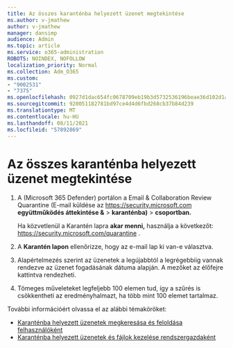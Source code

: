 ```yaml
---
title: Az összes karanténba helyezett üzenet megtekintése
ms.author: v-jmathew
author: v-jmathew
manager: dansimp
audience: Admin
ms.topic: article
ms.service: o365-administration
ROBOTS: NOINDEX, NOFOLLOW
localization_priority: Normal
ms.collection: Adm_O365
ms.custom:
- "9002531"
- "7375"
ms.openlocfilehash: 0927d1dac654fc0678709eb19b3d5732536196beae36d102d1a94bf7617b1b45
ms.sourcegitcommit: 920051182781bd97ce4d4d6fbd268cb37b84d239
ms.translationtype: MT
ms.contentlocale: hu-HU
ms.lasthandoff: 08/11/2021
ms.locfileid: "57892869"
---
```

# <a name="view-all-quarantined-messages"></a>Az összes karanténba helyezett üzenet megtekintése

1. A (Microsoft 365 Defender) portálon a Email & Collaboration Review Quarantine (E-mail küldése az <https://security.microsoft.com> **együttműködés áttekintése &** \> **karanténba)** \> **csoportban.**

   Ha közvetlenül a Karantén lapra **akar menni,** használja a következőt: <https://security.microsoft.com/quarantine> .

2. A **Karantén lapon** ellenőrizze, hogy az e-mail  lap ki van-e választva.
3. Alapértelmezés szerint az üzenetek a legújabbtól a legrégebbiig vannak rendezve az üzenet fogadásának dátuma alapján. A mezőket az élőfejre kattintva rendezheti.
4. Tömeges műveleteket legfeljebb 100 elemen tud, így a szűrés is csökkentheti az eredményhalmazt, ha több mint 100 elemet tartalmaz.

További információért olvassa el az alábbi témaköröket:

- [Karanténba helyezett üzenetek megkeresása és feloldása felhasználóként](https://docs.microsoft.com/microsoft-365/security/office-365-security/find-and-release-quarantined-messages-as-a-user)
- [Karanténba helyezett üzenetek és fájlok kezelése rendszergazdaként](https://docs.microsoft.com/microsoft-365/security/office-365-security/manage-quarantined-messages-and-files)
